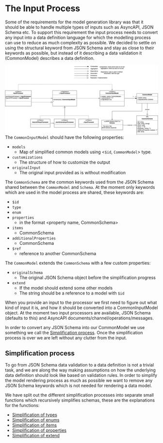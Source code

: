 # The Input Process

Some of the requirements for the model generation library was that it should be able to handle multiple types of inputs such as AsyncAPI, JSON Schema etc. To support this requirement the input process needs to convert any input into a data definition language for which the modelling process can use to reduce as much complexity as possible. We decided to settle on using the structural keyword from JSON Schema and stay as close to their keywords as possible, but instead of it describing a data validation it (CommonModel) describes a data definition.

<img src="./images/Data model - Input.png"
     alt="Markdown Monster icon"
     style="float: left; margin-right: 10px;" />


The `CommonInputModel` should have the following properties:
- `models`
    - Map of simplified common models using <`$id`, `CommonModel`> type.
- `customizations`
    - The structure of how to customize the output
- `originalInput`
    - The original input provided as is without modification

 
The `CommonSchema` are the common keywords used from the JSON Schema shared between the `CommonModel` and `Schema`. At the moment only keywords which are used in the model process are shared, these keywords are:
- `$id`
- `type`
- `enum`
- `properties`
    - in the format <property name, CommonSchema>
- `items`
    - CommonSchema
- `additionalProperties`
    - CommonSchema
- `$ref`
    - reference to another CommonSchema

The `CommonModel` extends the `CommonSchema` with a few custom properties:
- `originalSchema`
    - The original JSON Schema object before the simplification progress
- `extend`
    - If the model should extend some other models
    - The string should be a reference to a model with `$id`

When you provide an input to the processor we first need to figure out what kind of input it is, and how it should be converted into a CommonInputModel object. At the moment two input processors are available, JSON Schema (defaults to this) and AsyncAPI documents/channel/operations/messages. 


In order to convert any JSON Schema into our CommonModel we use something we call the [Simplification process](##simplification-process). Once the simplification process is over we are left without any clutter from the input.

## Simplification process

To go from JSON Schema data validation to a data definition is not a trivial task, and we are along the way making assumptions on how the underlying data definition should look like based on validation rules. In order to simplify the model rendering process as much as possible we want to remove any JSON Schema keywords which is not needed for rendering a data model.

We have split out the different simplification processes into separate small functions which recursively simplifies schemas, these are the explanations for the functions:

- [Simplification of types](./docs/SimplifyTypes.md)
- [Simplification of enums](./docs/SimplifyEnums.md)
- [Simplification of items](./docs/SimplifyItems.md)
- [Simplification of properties](./docs/SimplifyProperties.md)
- [Simplification of extend](./docs/SimplifyExtend.md)

